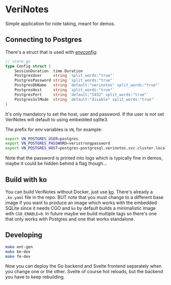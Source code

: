 # VeriNotes

Simple application for note taking, meant for demos.

## Connecting to Postgres

There's a struct that is used with [envconfig](https://github.com/kelseyhightower/envconfig):

```go
// store.go
type Config struct {
	SessionDuration  time.Duration
	PostgresUser     string `split_words:"true"`
	PostgresPassword string `split_words:"true"`
	PostgresDbName   string `default:"verinotes" split_words:"true"`
	PostgresHost     string `split_words:"true"`
	PostgresPort     string `default:"5432" split_words:"true"`
	PostgresSslMode  string `default:"disable" split_words:"true"`
}
```

It's only mandatory to set the host, user and password. If the user is not set VeriNotes will default to using embedded sqlite3.

The prefix for env variables is `VN`, for example:

```bash
export VN_POSTGRES_USER=postgres
export VN_POSTGRES_PASSWORD=veristrongpassword
export VN_POSTGRES_HOST=postgres-postgresql.verinotes.svc.cluster.local
```

Note that the password is printed into logs which is typically fine in demos, maybe it could be hidden behind a flag though...

## Build with ko

You can build VeriNotes without Docker, just use [ko](https://ko.build). There's already a `.ko.yaml` file in the repo. BUT note that you must change to a different base image if you want to produce an image which works with the embedded SQLite since it needs CGO and `ko` by default builds a minimalistic image with `CGO_ENABLE=0`. In future maybe we build multiple tags so there's one that only works with Postgres and one that works standalone.

## Developing

```bash
make ent-gen
make be-dev
make fe-dev
```

Now you can deploy the Go backend and Svelte frontend separately when you change one or the other. Svelte of course hot reloads, but the backend you have to keep rebuilding.

